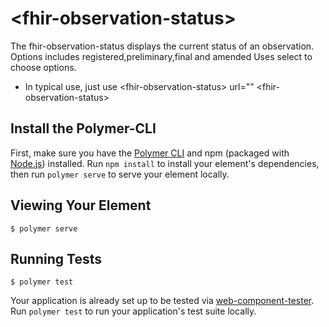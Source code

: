 # \<fhir-observation-status\>

 The fhir-observation-status displays the current status of an observation. Options includes registered,preliminary,final and amended
 Uses select to choose options.
 * In typical use, just use &lt;fhir-observation-status&gt; url="" &lt;fhir-observation-status&gt;
## Install the Polymer-CLI

First, make sure you have the [Polymer CLI](https://www.npmjs.com/package/polymer-cli) and npm (packaged with [Node.js](https://nodejs.org)) installed. Run `npm install` to install your element's dependencies, then run `polymer serve` to serve your element locally.

## Viewing Your Element

```
$ polymer serve
```

## Running Tests

```
$ polymer test
```

Your application is already set up to be tested via [web-component-tester](https://github.com/Polymer/web-component-tester). Run `polymer test` to run your application's test suite locally.
